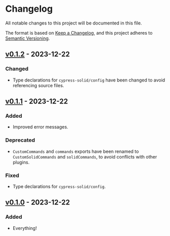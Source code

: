 # Changelog

All notable changes to this project will be documented in this file.

The format is based on [Keep a Changelog](https://keepachangelog.com/en/1.0.0/), and this project adheres to [Semantic Versioning](https://semver.org/spec/v2.0.0.html).

## [v0.1.2](https://github.com/NoelDeMartin/cypress-solid/releases/tag/v0.1.2) - 2023-12-22

### Changed

-   Type declarations for `cypress-solid/config` have been changed to avoid referencing source files.

## [v0.1.1](https://github.com/NoelDeMartin/cypress-solid/releases/tag/v0.1.1) - 2023-12-22

### Added

-   Improved error messages.

### Deprecated

-   `CustomCommands` and `commands` exports have been renamed to `CustomSolidCommands` and `solidCommands`, to avoid conflicts with other plugins.

### Fixed

-   Type declarations for `cypress-solid/config`.

## [v0.1.0](https://github.com/NoelDeMartin/cypress-solid/releases/tag/v0.1.0) - 2023-12-22

### Added

-   Everything!
